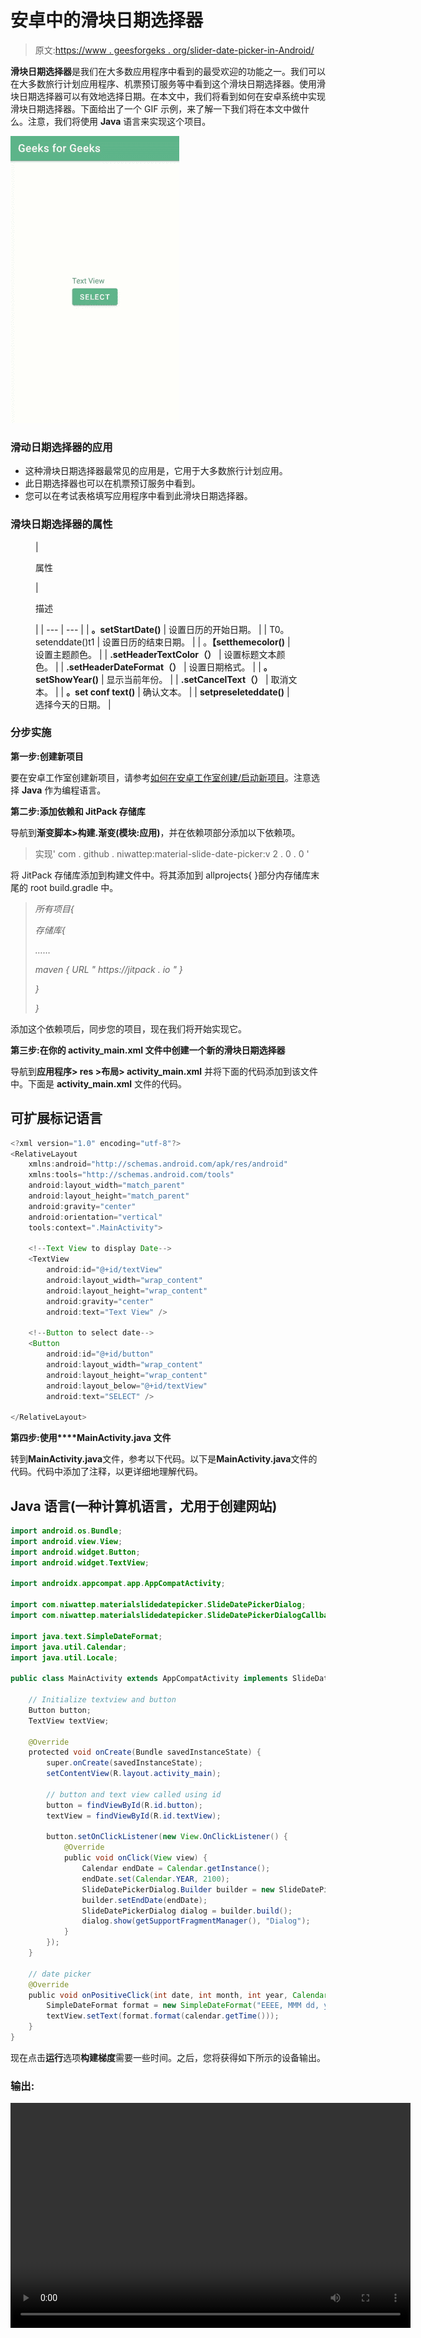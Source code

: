 # 安卓中的滑块日期选择器

> 原文:[https://www . geesforgeks . org/slider-date-picker-in-Android/](https://www.geeksforgeeks.org/slider-date-picker-in-android/)

**滑块日期选择器**是我们在大多数应用程序中看到的最受欢迎的功能之一。我们可以在大多数旅行计划应用程序、机票预订服务等中看到这个滑块日期选择器。使用滑块日期选择器可以有效地选择日期。在本文中，我们将看到如何在安卓系统中实现滑块日期选择器。下面给出了一个 GIF 示例，来了解一下我们将在本文中做什么。注意，我们将使用 **Java** 语言来实现这个项目。

![Slider Date Picker in Android Sample GIF](img/7f8b2bf02da5ed28c96aeb897c5cb409.png)

### 滑动日期选择器的应用

*   这种滑块日期选择器最常见的应用是，它用于大多数旅行计划应用。
*   此日期选择器也可以在机票预订服务中看到。
*   您可以在考试表格填写应用程序中看到此滑块日期选择器。

### **滑块日期选择器的属性**

<figure class="table">

| 

属性

 | 

描述

 |
| --- | --- |
| **。setStartDate()** | 设置日历的开始日期。 |
| T0。setenddate()t1 | 设置日历的结束日期。 |
| 。**【setthemecolor()** | 设置主题颜色。 |
| **.setHeaderTextColor（）** | 设置标题文本颜色。 |
| **.setHeaderDateFormat（）** | 设置日期格式。 |
| **。setShowYear()** | 显示当前年份。 |
| **.setCancelText（）** | 取消文本。 |
| **。set conf text()** | 确认文本。 |
| **setpreseleteddate()** | 选择今天的日期。 |

</figure>

### **分步实施**

**第一步:创建新项目**

要在安卓工作室创建新项目，请参考[如何在安卓工作室创建/启动新项目](https://www.geeksforgeeks.org/android-how-to-create-start-a-new-project-in-android-studio/)。注意选择 **Java** 作为编程语言。

**第二步:添加依赖和 JitPack 存储库**

导航到**渐变脚本>构建.渐变(模块:应用)**，并在依赖项部分添加以下依赖项。

> 实现' com . github . niwattep:material-slide-date-picker:v 2 . 0 . 0 '

将 JitPack 存储库添加到构建文件中。将其添加到 allprojects{ }部分内存储库末尾的 root build.gradle 中。

> *所有项目{*
> 
> *存储库{*
> 
> *……*
> 
> *maven { URL " https://jitpack . io " }*
> 
> *}*
> 
> *}*

添加这个依赖项后，同步您的项目，现在我们将开始实现它。

**第三步:在你的 activity_main.xml 文件中创建一个新的滑块日期选择器**

导航到**应用程序> res >布局> activity_main.xml** 并将下面的代码添加到该文件中。下面是 **activity_main.xml** 文件的代码。

## 可扩展标记语言

```java
<?xml version="1.0" encoding="utf-8"?>
<RelativeLayout
    xmlns:android="http://schemas.android.com/apk/res/android"
    xmlns:tools="http://schemas.android.com/tools"
    android:layout_width="match_parent"
    android:layout_height="match_parent"
    android:gravity="center"
    android:orientation="vertical"
    tools:context=".MainActivity">

    <!--Text View to display Date-->
    <TextView
        android:id="@+id/textView"
        android:layout_width="wrap_content"
        android:layout_height="wrap_content"
        android:gravity="center"
        android:text="Text View" />

    <!--Button to select date-->
    <Button
        android:id="@+id/button"
        android:layout_width="wrap_content"
        android:layout_height="wrap_content"
        android:layout_below="@+id/textView"
        android:text="SELECT" />

</RelativeLayout>
```

**第四步:使用****MainActivity.java 文件**

转到**MainActivity.java**文件，参考以下代码。以下是**MainActivity.java**文件的代码。代码中添加了注释，以更详细地理解代码。

## Java 语言(一种计算机语言，尤用于创建网站)

```java
import android.os.Bundle;
import android.view.View;
import android.widget.Button;
import android.widget.TextView;

import androidx.appcompat.app.AppCompatActivity;

import com.niwattep.materialslidedatepicker.SlideDatePickerDialog;
import com.niwattep.materialslidedatepicker.SlideDatePickerDialogCallback;

import java.text.SimpleDateFormat;
import java.util.Calendar;
import java.util.Locale;

public class MainActivity extends AppCompatActivity implements SlideDatePickerDialogCallback {

    // Initialize textview and button
    Button button;
    TextView textView;

    @Override
    protected void onCreate(Bundle savedInstanceState) {
        super.onCreate(savedInstanceState);
        setContentView(R.layout.activity_main);

        // button and text view called using id
        button = findViewById(R.id.button);
        textView = findViewById(R.id.textView);

        button.setOnClickListener(new View.OnClickListener() {
            @Override
            public void onClick(View view) {
                Calendar endDate = Calendar.getInstance();
                endDate.set(Calendar.YEAR, 2100);
                SlideDatePickerDialog.Builder builder = new SlideDatePickerDialog.Builder();
                builder.setEndDate(endDate);
                SlideDatePickerDialog dialog = builder.build();
                dialog.show(getSupportFragmentManager(), "Dialog");
            }
        });
    }

    // date picker
    @Override
    public void onPositiveClick(int date, int month, int year, Calendar calendar) {
        SimpleDateFormat format = new SimpleDateFormat("EEEE, MMM dd, yyyy", Locale.getDefault());
        textView.setText(format.format(calendar.getTime()));
    }
}
```

现在点击**运行**选项**构建梯度**需要一些时间。之后，您将获得如下所示的设备输出。

### **输出:**

<video class="wp-video-shortcode" id="video-547176-1" width="640" height="360" preload="metadata" controls=""><source type="video/mp4" src="https://media.geeksforgeeks.org/wp-content/uploads/20210120095139/Screenrecorder-2021-01-20-09-49-15-998.mp4?_=1">[https://media.geeksforgeeks.org/wp-content/uploads/20210120095139/Screenrecorder-2021-01-20-09-49-15-998.mp4](https://media.geeksforgeeks.org/wp-content/uploads/20210120095139/Screenrecorder-2021-01-20-09-49-15-998.mp4)</video>